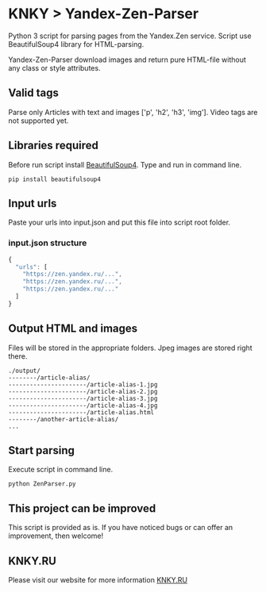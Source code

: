 # KNKY > Yandex-Zen-Parser
Python 3 script for parsing pages from the Yandex.Zen service. Script use BeautifulSoup4 library for HTML-parsing.

Yandex-Zen-Parser download images and return pure HTML-file without any class or style attributes.

## Valid tags
Parse only Articles with text and images ['p', 'h2', 'h3', 'img']. Video tags  are not supported yet.

## Libraries required
Before run script install [BeautifulSoup4](https://www.crummy.com/software/BeautifulSoup/). Type and run in command line.
```
pip install beautifulsoup4
```

## Input urls
Paste your urls into input.json and put this file into script root folder.

### input.json structure
```javascript
{
  "urls": [
    "https://zen.yandex.ru/...",
    "https://zen.yandex.ru/...",
    "https://zen.yandex.ru/..."
  ]
}
```

## Output HTML and images
Files will be stored in the appropriate folders. Jpeg images are stored right there.
```
./output/
--------/article-alias/
----------------------/article-alias-1.jpg
----------------------/article-alias-2.jpg
----------------------/article-alias-3.jpg
----------------------/article-alias-4.jpg
----------------------/article-alias.html
--------/another-article-alias/
...
```

## Start parsing
Execute script in command line.
```
python ZenParser.py
```

## This project can be improved
This script is provided as is. If you have noticed bugs or can offer an improvement, then welcome!

## KNKY.RU
Please visit our website for more information [KNKY.RU](https://knky.ru/)
